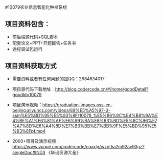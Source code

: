#10079农业信息智能化种植系统

## 项目资料包含：
* 前后端源代码+SQL脚本
* 配套论文+PPT+开题报告+任务书
* 远程调试包运行

## 项目资料获取方式
* 需要资料或者有任何问题的加QQ：2684634017

* 项目源代码下载地址：http://blog.codercode.cn/#/home/goodDetail?goodId=10079

* 项目演示视频：https://graduation-images.oss-cn-beijing.aliyuncs.com/videos/89%E5%A5%97-3-ssm%E5%BD%95%E5%83%8F/10079_%E5%86%9C%E4%B8%9A%E4%BF%A1%E6%81%AF%E6%99%BA%E8%83%BD%E5%8C%96%E7%A7%8D%E6%A4%8D%E7%B3%BB%E7%BB%9F%E5%BD%95%E5%83%8Fpf.mp4











* 2000+项目及演示视频：https://www.yuque.com/codercode/cqaxlg/wznt5a2m92ay93gz?singleDoc#lND3 《毕设资源大全》
